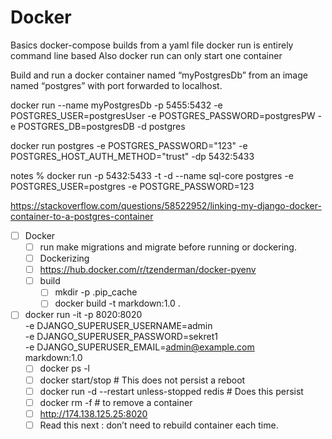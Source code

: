 # Docker


Basics
docker-compose builds from a yaml file
docker run is entirely command line based
Also docker run can only start one container

Build and run a docker container named “myPostgresDb” from an image named “postgres” with port forwarded to localhost.

docker run
    --name myPostgresDb
    -p 5455:5432
    -e POSTGRES_USER=postgresUser
    -e POSTGRES_PASSWORD=postgresPW
    -e POSTGRES_DB=postgresDB
    -d
    postgres



docker run postgres -e POSTGRES_PASSWORD="123" -e POSTGRES_HOST_AUTH_METHOD="trust" -dp 5432:5433


 notes % docker run -p 5432:5433 -t -d --name sql-core postgres -e POSTGRES_USER=postgres -e POSTGRE_PASSWORD=123



https://stackoverflow.com/questions/58522952/linking-my-django-docker-container-to-a-postgres-container
- [ ] Docker
    - [ ] run make migrations and migrate before running or dockering.
    - [ ] Dockerizing 
    - [ ] https://hub.docker.com/r/tzenderman/docker-pyenv
    - [ ] build
        - [ ] mkdir -p .pip_cache
        - [ ] docker build -t markdown:1.0 .
- [ ] docker run -it -p 8020:8020 \
     -e DJANGO_SUPERUSER_USERNAME=admin \
     -e DJANGO_SUPERUSER_PASSWORD=sekret1 \
     -e DJANGO_SUPERUSER_EMAIL=admin@example.com \
     markdown:1.0
    - [ ] docker ps -l
    - [ ] docker start/stop <container id>  # This does not persist a reboot
    - [ ] docker run -d --restart unless-stopped redis  # Does this persist
    - [ ] docker rm <container id> -f # to remove a container
    - [ ] http://174.138.125.25:8020
    - [ ] Read this next : don’t need to rebuild container each time.
